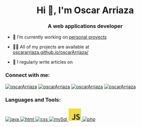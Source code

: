 <h1 align="center">Hi 👋, I'm Oscar Arriaza</h1>
<h3 align="center">A web applications developer</h3>

- 🔭 I’m currently working on [personal proyects]()

- 👨‍💻 All of my projects are available at [oscararriaza.github.io/oscarArriaza/](https://oscararriaza.github.io/oscarArriaza/)

- 📝 I regularly write articles on []()

<h3 align="left">Connect with me:</h3>
<p align="left">
<a href="https://twitter.com/Oarriaza22598" target="_blank"><img align="center" src="https://img.freepik.com/vector-premium/nuevo-logotipo-twitter-x-2023-descarga-vector-logotipo-twitter-x_691560-10809.jpg" alt="oscarArriaza" height="30" width="40" /></a>
<a href="https://www.linkedin.com/in/oscar-armando-arriaza-guzmán-615319284/" target="_blank"><img align="center" src="https://raw.githubusercontent.com/rahuldkjain/github-profile-readme-generator/master/src/images/icons/Social/linked-in-alt.svg" alt="oscarArriaza" height="30" width="40" /></a>
<a href="https://www.instagram.com/arriaza22598/" target="_blank"><img align="center" src="https://raw.githubusercontent.com/rahuldkjain/github-profile-readme-generator/master/src/images/icons/Social/instagram.svg" alt="oscarArriaza" height="30" width="40" /></a>
<a href="https://www.youtube.com/channel/UC0mSsotm8kFnYTXUz1fb7iA" target="_blank"><img align="center" src="https://raw.githubusercontent.com/rahuldkjain/github-profile-readme-generator/master/src/images/icons/Social/youtube.svg" alt="oscarArriaza" height="30" width="40" /></a>
</p>

<h3 align="left">Languages and Tools:</h3>
<a href="https://www.java.com/es/" target="_blank" rel="noreferrer"> <img src="https://www.informaticademadrid.com/wp-content/uploads/2016/08/cursos-de-informatica-para-mayores-madrid-logo-java-jpg.jpg" alt="java" width="40" height="40"/> </a>
<a href="https://developer.mozilla.org/es/docs/Web/HTML" target="_blank" rel="noreferrer"> <img src="https://www.arcskill.com/v2/static/images/courses/1600413021_-_html.jpg" alt="html" width="40" height="40"/> </a>
<a href="https://developer.mozilla.org/es/docs/Web/CSS" target="_blank" rel="noreferrer"> <img src="https://servidor.codeandcoke.com/_media/apuntes:css.jpg?cache=" alt="css" width="40" height="40"/> </a>
<a href="https://www.mysql.com/" target="_blank" rel="noreferrer"> <img src="https://1000logos.net/wp-content/uploads/2020/08/MySQL-Logo.jpg" alt="mySql" width="40" height="40"/> </a>
<a href="https://developer.mozilla.org/en-US/docs/Web/JavaScript" target="_blank" rel="noreferrer"> <img src="https://raw.githubusercontent.com/devicons/devicon/master/icons/javascript/javascript-original.svg" alt="javascript" width="40" height="40"/> </a>
<a href="https://www.php.net/manual/es/intro-whatis.php" target="_blank" rel="noreferrer"> <img src="https://programmerblog.net/wp-content/uploads/2017/10/php-logo.jpg" alt="php" width="40" height="40"/> </a>

<!--
**oscarArriaza/oscarArriaza** is a ✨ _special_ ✨ repository because its `README.md` (this file) appears on your GitHub profile.

Here are some ideas to get you started:

- 🔭 I’m currently working on ...
- 🌱 I’m currently learning ...
- 👯 I’m looking to collaborate on ...
- 🤔 I’m looking for help with ...
- 💬 Ask me about ...
- 📫 How to reach me: ...
- 😄 Pronouns: ...
- ⚡ Fun fact: ...
-->
